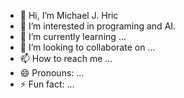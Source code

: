 - 👋 Hi, I’m Michael J. Hric
- 👀 I’m interested in programing and AI.
- 🌱 I’m currently learning ...
- 💞️ I’m looking to collaborate on ...
- 📫 How to reach me ...
- 😄 Pronouns: ...
- ⚡ Fun fact: ...

<!---
michaeljanhric/michaeljanhric is a ✨ special ✨ repository because its `README.md` (this file) appears on your GitHub profile.
You can click the Preview link to take a look at your changes.
--->
